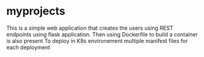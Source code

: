 # myprojects
 This is a simple web application that creates the users using REST endpoints using flask application.
 Then using Dockerfile to build a container is also present
 To deploy in K8s environement multiple manifest files for each deployment
